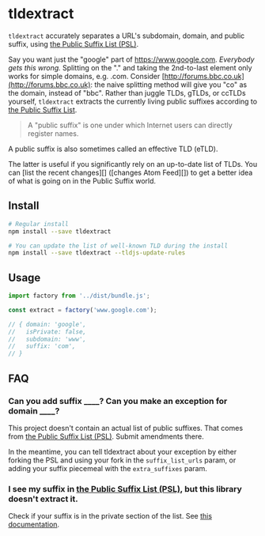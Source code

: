 # tldextract

`tldextract` accurately separates a URL's subdomain, domain, and public suffix,
using [the Public Suffix List (PSL)](https://publicsuffix.org).

Say you want just the "google" part of https://www.google.com. *Everybody gets
this wrong.* Splitting on the "." and taking the 2nd-to-last element only works
for simple domains, e.g. .com. Consider
[http://forums.bbc.co.uk](http://forums.bbc.co.uk): the naive splitting method
will give you "co" as the domain, instead of "bbc". Rather than juggle TLDs,
gTLDs, or ccTLDs yourself, `tldextract` extracts the currently living public
suffixes according to [the Public Suffix List](https://publicsuffix.org).

> A "public suffix" is one under which Internet users can directly register
> names.

A public suffix is also sometimes called an effective TLD (eTLD).

The latter is useful if you significantly rely on an up-to-date list of TLDs. You
can [list the recent changes][] ([changes Atom Feed][]) to get a better idea of what is going on in the Public Suffix
world.

## Install

```bash
# Regular install
npm install --save tldextract

# You can update the list of well-known TLD during the install
npm install --save tldextract --tldjs-update-rules
```

## Usage

```js
import factory from '../dist/bundle.js';

const extract = factory('www.google.com');

// { domain: 'google',
//   isPrivate: false,
//   subdomain: 'www',
//   suffix: 'com',
// }
```

## FAQ

### Can you add suffix \_\_\_\_? Can you make an exception for domain \_\_\_\_?

This project doesn't contain an actual list of public suffixes. That comes from
[the Public Suffix List (PSL)](https://publicsuffix.org/). Submit amendments there.

In the meantime, you can tell tldextract about your exception by either
forking the PSL and using your fork in the `suffix_list_urls` param, or adding
your suffix piecemeal with the `extra_suffixes` param.

### I see my suffix in [the Public Suffix List (PSL)](https://publicsuffix.org/), but this library doesn't extract it.

Check if your suffix is in the private section of the list. See [this
documentation](#public-vs-private-domains).

 
